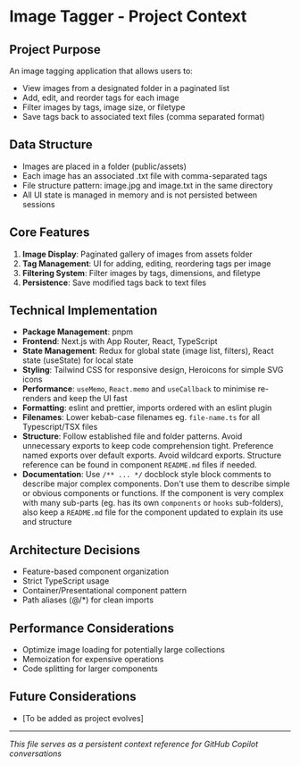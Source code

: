 # Image Tagger - Project Context

## Project Purpose

An image tagging application that allows users to:

- View images from a designated folder in a paginated list
- Add, edit, and reorder tags for each image
- Filter images by tags, image size, or filetype
- Save tags back to associated text files (comma separated format)

## Data Structure

- Images are placed in a folder (public/assets)
- Each image has an associated .txt file with comma-separated tags
- File structure pattern: image.jpg and image.txt in the same directory
- All UI state is managed in memory and is not persisted between sessions

## Core Features

1. **Image Display**: Paginated gallery of images from assets folder
2. **Tag Management**: UI for adding, editing, reordering tags per image
3. **Filtering System**: Filter images by tags, dimensions, and filetype
4. **Persistence**: Save modified tags back to text files

## Technical Implementation

- **Package Management**: pnpm
- **Frontend**: Next.js with App Router, React, TypeScript
- **State Management**: Redux for global state (image list, filters), React state (useState) for local state
- **Styling**: Tailwind CSS for responsive design, Heroicons for simple SVG icons
- **Performance**: `useMemo`, `React.memo` and `useCallback` to minimise re-renders and keep the UI fast
- **Formatting**: eslint and prettier, imports ordered with an eslint plugin
- **Filenames**: Lower kebab-case filenames eg. `file-name.ts` for all Typescript/TSX files
- **Structure**: Follow established file and folder patterns. Avoid unnecessary exports to keep code comprehension tight. Preference named exports over default exports. Avoid wildcard exports. Structure reference can be found in component `README.md` files if needed.
- **Documentation**: Use `/** ... */` docblock style block comments to describe major complex components. Don't use them to describe simple or obvious components or functions. If the component is very complex with many sub-parts (eg. has its own `components` or `hooks` sub-folders), also keep a `README.md` file for the component updated to explain its use and structure

## Architecture Decisions

- Feature-based component organization
- Strict TypeScript usage
- Container/Presentational component pattern
- Path aliases (@/\*) for clean imports

## Performance Considerations

- Optimize image loading for potentially large collections
- Memoization for expensive operations
- Code splitting for larger components

## Future Considerations

- [To be added as project evolves]

---

_This file serves as a persistent context reference for GitHub Copilot conversations_
